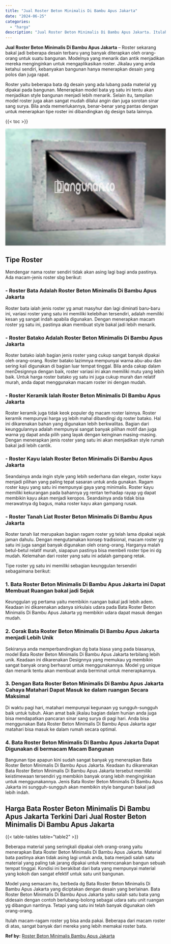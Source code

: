 ```yaml
---
title: "Jual Roster Beton Minimalis Di Bambu Apus Jakarta"
date: "2024-06-25"
categories: 
  - "harga"
description: "Jual Roster Beton Minimalis Di Bambu Apus Jakarta. Itulah macam-ragam roster yg bisa anda pakai. Beberapa dari macam roster di atas, sangat banyak dari merek..."
---
```


**Jual Roster Beton Minimalis Di Bambu Apus Jakarta** – Roster sekarang bakal jadi beberapa desain terbaru yang banyak diterapkan oleh orang-orang untuk suatu bangunan. Modelnya yang menarik dan antik menjadikan mereka menginginkan untuk mengaplikasikan roster. Jikalau yang anda ketahui sendiri, kebanyakan bangunan hanya menerapkan desain yang polos dan juga rapat.

Roster yaitu beberapa bata dg desain yang ada lubang pada material yg dipakai pada bangunan. Menerapkan model bata yg satu ini tentu akan menjadikan style bangunan menjadi lebih menarik. Selain itu, tampilan model roster juga akan sangat mudah dilalui angin dan juga sorotan sinar sang surya. Bila anda memerlukannya, benar-benar yang pantas dengan untuk menerapkan tipe roster ini dibandingkan dg design bata lainnya.

{{< toc >}}

![Jual Roster Beton Minimalis Di Bambu Apus Jakarta](/images/bata-roster-minimalis-05.png)

## Tipe Roster

Mendengar nama roster sendiri tidak akan asing lagi bagi anda pastinya. Ada macam-jenis roster sbg berikut:

### \- Roster Bata Adalah Roster Beton Minimalis Di Bambu Apus Jakarta

Roster bata ialah jenis roster yg amat masyhur dan lagi diminati baru-baru ini, variasi roster yang satu ini memiliki kelebihan tersendiri, adalah memiliki kesan yg sangat indah apabila digunakan. Dengan menerapkan macam roster yg satu ini, pastinya akan membuat style bakal jadi lebih menarik.

### \- Roster Batako Adalah Roster Beton Minimalis Di Bambu Apus Jakarta

Roster batako ialah bagian jenis roster yang cukup sangat banyak dipakai oleh orang-orang. Roster batako lazimnya mempunyai warna abu-abu dan sering kali digunakan di bagian luar tempat tinggal. Bila anda cakap dalam menDesignnya dengan baik, roster variasi ini akan memiliki mutu yang lebih baik. Untuk harga roster batako yg satu ini juga cukup murah dan relatif murah, anda dapat menggunakan macam roster ini dengan mudah.

### \- Roster Keramik Ialah Roster Beton Minimalis Di Bambu Apus Jakarta

Roster keramik juga tidak keok populer dg macam roster lainnya. Roster keramik mempunyai harga yg lebih mahal dibandingi dg roster batako. Hal ini dikarenakan bahan yang digunakan lebih berkwalitas. Bagian dari keunggulannya adalah mempunyai sangat banyak pilihan motif dan juga warna yg dapat anda pilih yang layak dengan keinginan masing-masing. Dengan menerapkan jenis roster yang satu ini akan menjadikan style rumah bakal jadi lebih cantik.

### \- Roster Kayu Ialah Roster Beton Minimalis Di Bambu Apus Jakarta

Seandainya anda ingin style yang lebih sederhana dan elegan, roster kayu menjadi pilihan yang paling tepat sasaran untuk anda gunakan. Ragam roster kayu yang satu ini mempunyai gaya yang minimalis. Roster kayu memiliki kekurangan pada bahannya yg rentan terhadap rayap yg dapat membikin kayu akan menjadi keropos. Seandainya anda tidak bisa merawatnya dg bagus, maka roster kayu akan gampang rusak.

### \- Roster Tanah Liat Roster Beton Minimalis Di Bambu Apus Jakarta

Roster tanah liat merupakan bagian ragam roster yg telah lama dipakai sejak jaman dahulu. Dengan mengutamakan konsep tradisional, macam roster yg satu ini juga sangat banyak digunakan oleh orang-orang. Harganya malah betul-betul relatif murah, siapapun pastinya bisa membeli roster tipe ini dg mudah. Kelemahan dari roster yang satu ini adalah gampang retak.

Tipe roster yg satu ini memiliki sebagian keunggulan tersendiri sebagaimana berikut:

### 1\. Bata Roster Beton Minimalis Di Bambu Apus Jakarta ini Dapat Membuat Ruangan bakal jadi Sejuk

Keunggulan yg pertama yaitu membikin ruangan bakal jadi lebih adem. Keadaan ini dikarenakan adanya sirkulais udara pada Bata Roster Beton Minimalis Di Bambu Apus Jakarta yg membikin udara dapat masuk dengan mudah.

### 2\. Corak Bata Roster Beton Minimalis Di Bambu Apus Jakarta menjadi Lebih Unik

Sekiranya anda memperbandingkan dg bata biasa yang pada biasanya, model Bata Roster Beton Minimalis Di Bambu Apus Jakarta terbilang lebih unik. Keadaan ini dikarenakan Designnya yang memukau yg membikin sangat banyak orang berhasrat untuk menggunakannya. Model yg unique dan menarik tentu akan membuat anda berminat untuk menerapkannya.

### 3\. Dengan Bata Roster Beton Minimalis Di Bambu Apus Jakarta Cahaya Matahari Dapat Masuk ke dalam ruangan Secara Maksimal

Di waktu pagi hari, matahari mempunyai kegunaan yg sungguh-sungguh baik untuk tubuh. Akan amat baik jikalau bagian dalam hunian anda juga bisa mendapatkan pancaran sinar sang surya di pagi hari. Anda bisa menggunakan Bata Roster Beton Minimalis Di Bambu Apus Jakarta agar matahari bisa masuk ke dalam rumah secara optimal.

### 4\. Bata Roster Beton Minimalis Di Bambu Apus Jakarta Dapat Digunakan di bermacam Macam Bangunan

Bangunan tipe apapun kini sudah sangat banyak yg menerapkan Bata Roster Beton Minimalis Di Bambu Apus Jakarta. Keadaan itu dikarenakan Bata Roster Beton Minimalis Di Bambu Apus Jakarta tersebut memiliki keistimewaan tersendiri yg membikin banyak orang lebih menginginkan untuk menggunakannya. Jenis Bata Roster Beton Minimalis Di Bambu Apus Jakarta ini sungguh-sungguh akan membikin style bangunan bakal jadi lebih indah.

## Harga Bata Roster Beton Minimalis Di Bambu Apus Jakarta Terkini Dari Jual Roster Beton Minimalis Di Bambu Apus Jakarta

{{< table-tables table="table2" >}}

Beberapa material yang seringkali dipakai oleh orang-orang yaitu menerapkan Bata Roster Beton Minimalis Di Bambu Apus Jakarta. Material bata pastinya akan tidak asing lagi untuk anda, bata menjadi salah satu material yang paling tak jarang dipakai untuk merencanakan bangun sebuah tempat tinggal. Kondisi ini berakibat dari bata yang mempunyai material yang kokoh dan sangat efektif untuk satu unit bangunan.

Model yang semacam itu, berbeda dg Bata Roster Beton Minimalis Di Bambu Apus Jakarta yang diciptakan dengan desain yang berlainan. Bata Roster Beton Minimalis Di Bambu Apus Jakarta yaitu salah satu bata yang didesain dengan contoh berlubang-bolong sebagai udara satu unit ruangan yg dibangun nantinya. Tetapi yang satu ini telah banyak digunakan oleh orang-orang.

Itulah macam-ragam roster yg bisa anda pakai. Beberapa dari macam roster di atas, sangat banyak dari mereka yang lebih memakai roster bata.

**Ref by:** [Roster Beton Minimalis Bambu Apus Jakarta](https://id.wikipedia.org/wiki/Roster)
